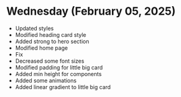 # Wednesday (February 05, 2025)

- Updated styles
- Modified heading card style
- Added strong to hero section
- Modified home page
- Fix
- Decreased some font sizes
- Modified padding for little big card
- Added min height for components
- Added some animations
- Added linear gradient to little big card
